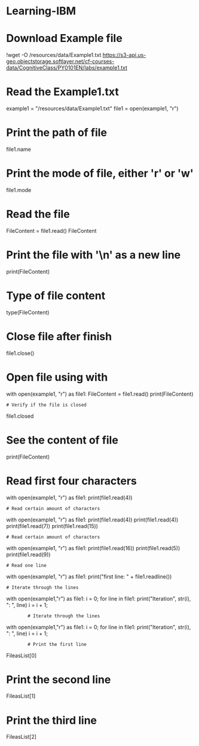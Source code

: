 # Learning-IBM
# Download Example file

!wget -O /resources/data/Example1.txt https://s3-api.us-geo.objectstorage.softlayer.net/cf-courses-data/CognitiveClass/PY0101EN/labs/example1.txt

# Read the Example1.txt

example1 = "/resources/data/Example1.txt"
file1 = open(example1, "r")

# Print the path of file

file1.name

# Print the mode of file, either 'r' or 'w'

file1.mode

# Read the file

FileContent = file1.read()
FileContent

# Print the file with '\n' as a new line

print(FileContent)

# Type of file content

type(FileContent)

# Close file after finish

file1.close()

# Open file using with

with open(example1, "r") as file1:
    FileContent = file1.read()
    print(FileContent)
    
    # Verify if the file is closed

file1.closed

# See the content of file

print(FileContent)

# Read first four characters

with open(example1, "r") as file1:
    print(file1.read(4))
    
    # Read certain amount of characters

with open(example1, "r") as file1:
    print(file1.read(4))
    print(file1.read(4))
    print(file1.read(7))
    print(file1.read(15))
    
    # Read certain amount of characters

with open(example1, "r") as file1:
    print(file1.read(16))
    print(file1.read(5))
    print(file1.read(9))
    
    # Read one line

with open(example1, "r") as file1:
    print("first line: " + file1.readline())
    
    # Iterate through the lines

with open(example1,"r") as file1:
        i = 0;
        for line in file1:
            print("Iteration", str(i), ": ", line)
            i = i + 1;
            
            # Iterate through the lines

with open(example1,"r") as file1:
        i = 0;
        for line in file1:
            print("Iteration", str(i), ": ", line)
            i = i + 1;
            
            # Print the first line

FileasList[0]

# Print the second line

FileasList[1]

# Print the third line

FileasList[2]
